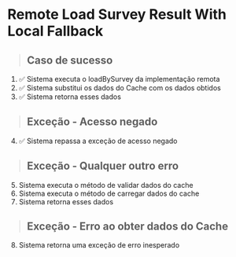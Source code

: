# Remote Load Survey Result With Local Fallback

> ## Caso de sucesso
1. ✅ Sistema executa o loadBySurvey da implementação remota
2. ✅ Sistema substitui os dados do Cache com os dados obtidos
3. ✅ Sistema retorna esses dados

> ## Exceção - Acesso negado
4. ✅ Sistema repassa a exceção de acesso negado

> ## Exceção - Qualquer outro erro
5. Sistema executa o método de validar dados do cache
6. Sistema executa o método de carregar dados do cache
7. Sistema retorna esses dados

> ## Exceção - Erro ao obter dados do Cache
8. Sistema retorna uma exceção de erro inesperado